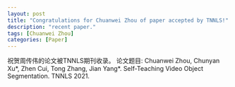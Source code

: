 ```yaml
---
layout: post
title: "Congratulations for Chuanwei Zhou of paper accepted by TNNLS!"
description: "recent paper."
tags: [Chuanwei Zhou]
categories: [Paper]
---
```

祝贺周传伟的论文被TNNLS期刊收录。
论文题目: Chuanwei Zhou, Chunyan Xu*, Zhen Cui, Tong Zhang, Jian Yang*. Self-Teaching Video Object Segmentation. TNNLS 2021.


